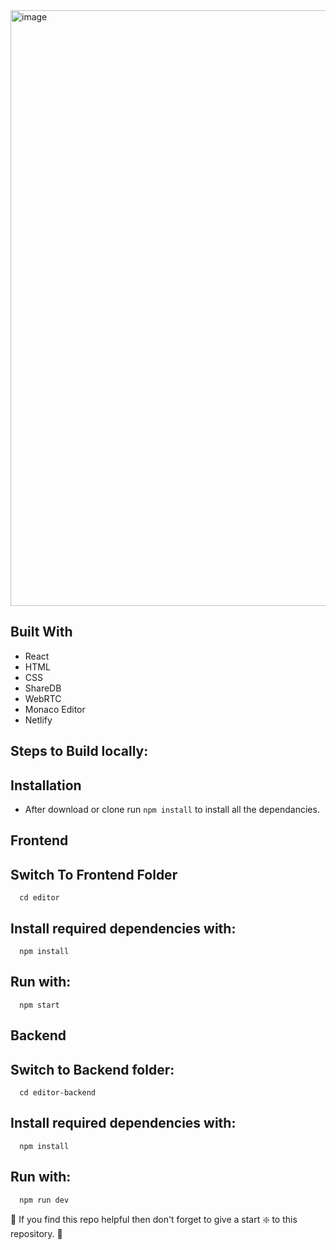 <img width="953" alt="image" src="https://github.com/swagatsrichandan/Real-Time-Code-Editor/assets/100923591/5aa653ee-d300-4146-8757-b60336c27464">






## Built With
 - React
 - HTML
 - CSS
 - ShareDB
 - WebRTC
 - Monaco Editor
 - Netlify

## Steps to Build locally:
## Installation 
 - After download or clone run `npm install` to install all the dependancies.

## Frontend
  ## Switch To Frontend Folder
      cd editor
  ## Install required dependencies with:
      npm install
  ## Run with:
      npm start

## Backend
  ## Switch to Backend folder:
      cd editor-backend
  ## Install required dependencies with:
      npm install
  ## Run with:
      npm run dev



🙏 If you find this repo helpful then don't forget to give a start ❇️ to this repository. 🙂

